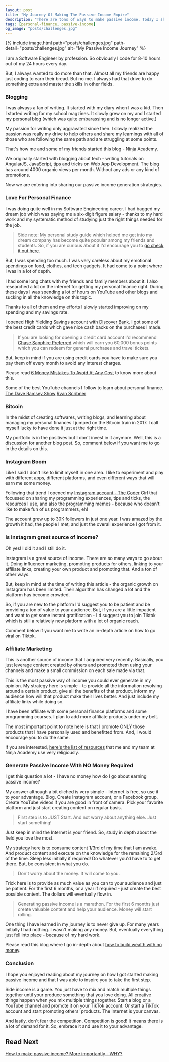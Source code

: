 ```yaml
---
layout: post
title: "My Journey Of Making The Passive Income Empire"
description: "There are tons of ways to make passive income. Today I share my journey on how I started generating passive income."
tags: [personal-finance, passive-income]
og_image: "posts/challenges.jpg"
---
```


{% include image.html path="posts/challenges.jpg" path-detail="posts/challenges.jpg" alt="My Passive Income Journey" %}

I am a Software Engineer by profession. So obviously I code for 8-10 hours out of my 24 hours every day.

But, I always wanted to do more than that. Almost all my friends are happy just coding to earn their bread. But no me. I always had that drive to do something extra and  master the skills in other fields.

### Blogging

I was always a fan of writing. It started with my diary when I was a kid. Then I started writing for my school magzines. It slowly grew on my and I started my personal blog (which was quite embarassing and is no longer active.)

My passion for writing only aggravated since then. I slowly realized the passion was really my drive to help others and share my learnings with all of those who are following the same path and are struggling at some points.

That's how me and some of my friends started this blog - Ninja Academy.

We originally started with blogging about tech - writing tutorials on AngularJS, JavaScript, tips and tricks on Web App Development. The blog has around 4000 organic views per month. Without any ads or any kind of promotions.

Now we are entering into sharing our passive income generation strategies.


### Love For Personal Finance

I was doing quite well in my Software Engineering career. I had bagged my dream job which was paying me a six-digit figure salary - thanks to my hard work and my systematic method of studying just the right things needed for the job.

> Side note: My personal study guide which helped me get into my dream company has become quite popular among my friends and students. So, if you are curious about it I'd encourage you to [go check it out here](https://cutt.ly/web-development-bootcamp).

But, I was spending too much. I was very careless about my emotional spendings on food, clothes, and tech gadgets. It had come to a point where I was in a lot of depth. 

I had some long chats with my friends and family members about it. I also researched a lot on the internet for getting my personal finance right. During these days I was spending a lot of hours on YouTube and other blogs and sucking in all the knowledge on this topic.

Thanks to all of them and my efforts I slowly started improving on my spending and my savings rate.

I opened High Yielding Savings account with [Discover Bank](https://www.discover.com/online-banking/). I got some of the best credit cards which gave nice cash backs on the purchases I made.

> If you are looking for opening a credit card account I'd recommend [Chase Sapphire Preferred](https://www.referyourchasecard.com/6a/Y0U4LV90Y5) which will earn you 60,000 bonus points which you can redeem for general purchases and travel tickets.

But, keep in mind if you are using credit cards you have to make sure you pay them off every month to avoid any interest charges.

Please read [6 Money Mistakes To Avoid At Any Cost](http://ngninja.com/posts/6-money-mistakes-to-avoid) to know more about this.

Some of the best YouTube channels I follow to learn about personal finance.
[The Dave Ramsey Show](https://www.youtube.com/user/DaveRamseyShow)
[Ryan Scribner](https://www.youtube.com/channel/UC3mjMoJuFnjYRBLon_6njbQ)

### Bitcoin

In the midst of creating softwares, writing blogs, and learning about managing my personal finances I jumped on the Bitcoin train in 2017. I call myself lucky to have done it just at the right time.

My portfolio is in the positives but I don't invest in it anymore. Well, this is a discussion for another blog post. So, comment below if you want me to go in the details on this.

### Instagram Boom

Like I said I don't like to limit myself in one area. I like to experiment and play with different apps, different platforms, and even different ways that will earn me some money.

Following that trend I opened my [Instagram account - The Coder](https://www.instagram.com/ranjana.ban/) Girl that focussed on sharing my programming experiences, tips and ticks, the resources I use, and also the programming memes - because who doesn't like to make fun of us programmers, eh!

The account grew up to 30K followers in just one year. I was amazed by the growth it had, the people I met, and just the overall experience I got from it.

### Is instagram great source of income?

Oh yes! I did it and I still do it.

Instagram is a great source of income. There are so many ways to go about it. Doing influencer marketing, promoting products for others, linking to your affiliate links, creating your own product and promoting that. And a ton of other ways.

But, keep in mind at the time of writing this article - the organic growth on Instagram has been limited. Their algorithm has changed a lot and the platform has become crowded.

So, if you are new to the platform I'd suggest you to be patient and be providing a ton of value to your audience. But, if you are a little impatient and want to get some instant gratification - I'd suggest you to join Tiktok which is still a relatively new platform with a lot of organic reach.

Comment below if you want me to write an in-depth article on how to go viral on Tiktok. 


### Affiliate Marketing

This is another source of income that I acquired very recently. Basically, you just leverage content created by others and promoted them using your channels and make a small commission on each sale made via that.

This is the most passive way of income you could ever generate in my opinion. My strategy here is simple - to provide all the information revolving around a certain product, give all the benefits of that product, inform my audience how will that product make their lives better. And just include my affiliate links while doing so.

I have been affiliate with some personal finance platforms and some programming courses. I plan to add more affiliate products under my belt. 

The most important point to note here is that I promote ONLY those products that I have personally used and benefitted from. And, I would encourage you to do the same.

If you are interested, [here's the list of resources](http://ngninja.com/resources) that me and my team at Ninja Academy use very religiously.


### Generate Passive Income With NO Money Required

I get this question a lot - I have no money how do I go about earning passive income?

My answer although a bit cliched is very simple - Internet is free, so use it to your advantage. Blog. Create Instagram account, or a Facebook group. Create YouTube videos if you are good in front of camera. Pick your favorite platform and just start creating content on regular basis.

> First step is to JUST Start. And not worry about anything else. Just start something!

Just keep in mind the Internet is your friend. So, study in depth about the field you love the most.

My strategy here is to consume content 1/3rd of my time that I am awake. And product content and execute on the knowledge for the remaining 2/3rd of the time. Sleep less initially if required! Do whatever you'd have to to get there. But, be consistent in what you do.

> Don't worry about the money. It will come to you.

Trick here is to provide as much value as you can to your audience and just be patient. For the first 6 months, or a year if required - just create the best possible content. The dollars will eventually flow in.

> Generating passive income is a marathon. For the first 6 months just create valuable content and help your audience. Money will start rolling.

One thing I have learned in my journey is to never give up. For many years initially I had nothing. I wasn't making any money. But, eventually everything just fell into place - because of my hard work. 

Please read this blog where I go in-depth about [how to build wealth with no money](http://ngninja.com/posts/build-wealth-with-no-money).

### Conclusion

I hope you enjoyed reading about my journey on how I got started making passive income and that I was able to inspire you to take the first step.

Side income is a game. You just have to mix and match multiple things together until your produce something that you love doing. All creative things happen when you mix multiple things together. Start a blog or a YouTube channel and promote it on your TikTok account. Or start a TikTok account and start promoting others' products. The Internet is your canvas.

And lastly, don't fear the competition. Competition is good! It means there is a lot of demand for it. So, embrace it and use it to your advantage.


## Read Next

[How to make passive income? More importantly - WHY?](http://ngninja.com/posts/how-to-make-passive-income)



